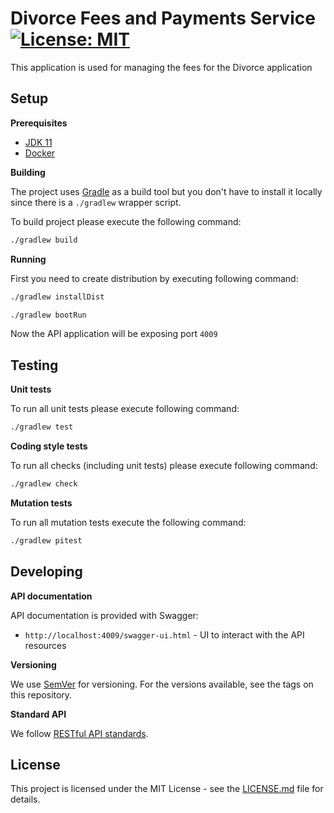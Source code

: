 # Divorce Fees and Payments Service [![License: MIT](https://img.shields.io/badge/License-MIT-yellow.svg)](https://opensource.org/licenses/MIT)

This application is used for managing the fees for the Divorce application

## Setup

**Prerequisites**

- [JDK 11](https://openjdk.java.net/)
- [Docker](https://www.docker.com)

**Building**

The project uses [Gradle](https://gradle.org) as a build tool but you don't have to install it locally since there is a
`./gradlew` wrapper script.

To build project please execute the following command:
```bash
./gradlew build
```

**Running**

First you need to create distribution by executing following command:
```bash
./gradlew installDist
```

```bash
./gradlew bootRun
```

Now the API application will be exposing port `4009`

## Testing

**Unit tests**

To run all unit tests please execute following command:
```bash
./gradlew test
```

**Coding style tests**

To run all checks (including unit tests) please execute following command:
```bash
./gradlew check
```

**Mutation tests**

To run all mutation tests execute the following command:
```bash
./gradlew pitest
```

## Developing

**API documentation**

API documentation is provided with Swagger:
 - `http://localhost:4009/swagger-ui.html` - UI to interact with the API resources

**Versioning**

We use [SemVer](http://semver.org/) for versioning.
For the versions available, see the tags on this repository.

**Standard API**

We follow [RESTful API standards](https://hmcts.github.io/restful-api-standards/).

## License

This project is licensed under the MIT License - see the [LICENSE.md](LICENSE.md) file for details.
